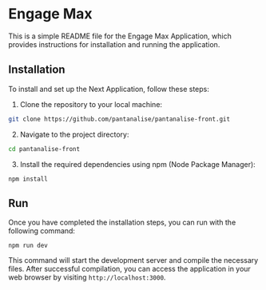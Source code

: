 
# Engage Max
This is a simple README file for the Engage Max Application, which provides instructions for installation and running the application.

## Installation
To install and set up the Next Application, follow these steps: 
1. Clone the repository to your local machine:
```bash
git clone https://github.com/pantanalise/pantanalise-front.git
``` 

2. Navigate to the project directory:
```bash
cd pantanalise-front
``` 

3. Install the required dependencies using npm (Node Package Manager):
```
npm install
```

## Run
Once you have completed the installation steps, you can run with the following command:
```
npm run dev
```

This command will start the development server and compile the necessary files. After successful compilation, you can access the application in your web browser by visiting `http://localhost:3000`.